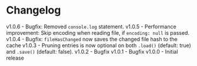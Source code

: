 
# Changelog

v1.0.6 - Bugfix: Removed `console.log` statement.
v1.0.5 - Performance improvement: Skip encoding when reading file, if `encoding: null` is passed.
v1.0.4 - Bugfix: `fileHasChanged` now saves the changed file hash to the cache
v1.0.3 - Pruning entries is now optional on both `.load()` (default: true) and `.save()` (default: false).
v1.0.2 - Bugfix
v1.0.1 - Bugfix
v1.0.0 - Initial release
